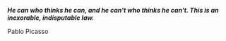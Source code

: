 _**He can who thinks he can, and he can't who thinks he can't. This is an inexorable, indisputable law.**_

Pablo Picasso
